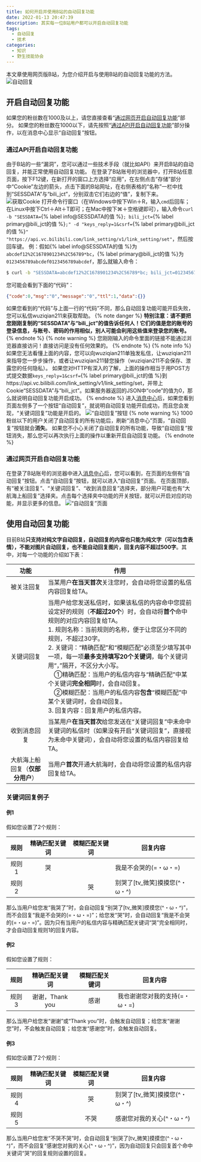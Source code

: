```yaml
---
title: 如何开启并使用B站的自动回复功能
date: 2022-01-13 20:47:39
description: 其实每一位B站用户都可以开启自动回复功能
tags:
  - 自动回复
  - 技术
categories:
  - 知识
  - 野生技能协会
---
```

本文章使用网页版B站，为您介绍开启与使用B站的自动回复功能的方法。
![自动回复](/images/auto-reply.png)
<!-- more -->

## 开启自动回复功能
如果您的粉丝数在1000及以上，请您直接查看“[通过网页开启自动回复功能](#%E9%80%9A%E8%BF%87%E7%BD%91%E9%A1%B5%E5%BC%80%E5%90%AF%E8%87%AA%E5%8A%A8%E5%9B%9E%E5%A4%8D%E5%8A%9F%E8%83%BD)”部分。
如果您的粉丝数在1000以下，请先按照“[通过API开启自动回复功能](#%E9%80%9A%E8%BF%87api%E5%BC%80%E5%90%AF%E8%87%AA%E5%8A%A8%E5%9B%9E%E5%A4%8D%E5%8A%9F%E8%83%BD)”部分操作，以在消息中心显示“自动回复”按钮。

### 通过API开启自动回复功能
由于B站的一些“漏洞”，您可以通过一些技术手段（就比如API）来开启B站的自动回复，并能正常使用自动回复功能。
在登录了B站账号的浏览器中，打开B站任意页面，按下F12键，在新打开的窗口上方选择“应用”，在左侧点击“存储”部分中“Cookie”左边的箭头，点击下面的B站网址，在右侧表格的“名称”一栏中找到“SESSDATA”与“bili_jct”，分别双击它们右边的“值”，复制下来。
![获取Cookie](/images/get-cookie.png)
打开命令行窗口（在Windows中按下Win＋R，输入`cmd`后回车；在Linux中按下Ctrl＋Alt＋T即可；在Mac中按下⌘＋空格键即可），输入命令`curl -b "SESSDATA=`{% label info@SESSDATA的值 %}`; bili_jct=`{% label primary@bili_jct的值 %}`;" -d "keys_reply=1&csrf=`{% label primary@bili_jct的值 %}`" "https://api.vc.bilibili.com/link_setting/v1/link_setting/set"`，然后按回车键。
例：假如{% label info@SESSDATA的值 %}为`abcdef12%2C1678901234%2C56789*bc`，{% label primary@bili_jct的值 %}为`0123456789abcdef0123456789abcdef`，那么就输入命令：
```bash
$ curl -b "SESSDATA=abcdef12%2C1678901234%2C56789*bc; bili_jct=0123456789abcdef0123456789abcdef;" -d "keys_reply=1&csrf=0123456789abcdef0123456789abcdef" "https://api.vc.bilibili.com/link_setting/v1/link_setting/set"
```
您可能会看到下面的“代码”：
```json
{"code":0,"msg":"0","message":"0","ttl":1,"data":{}}
```
如果您看到的“代码”与上面一行的“代码”不同，那么自动回复功能可能开启失败，您可以私信wuziqian211来获取帮助。
{% note danger %}
**特别注意：请不要把您刚刚复制的“SESSDATA”与“bili_jct”的值告诉任何人！它们的值是您的账号的登录信息，与账号、密码的作用相似，别人可能会利用这些值来登录您的账号。**
{% endnote %}
{% note warning %}
您刚刚输入的命令里面的链接不能通过浏览器直接访问！直接访问是没有任何效果的。
{% endnote %}
{% note info %}
如果您无法看懂上面的内容，您可以向wuziqian211单独发私信，让wuziqian211来指导您一步步操作，或者让wuziqian211替您操作（wuziqian211不会保存、泄露您的任何隐私）。
如果您对HTTP有深入的了解，上面的操作相当于用POST方式提交数据`keys_reply=1&csrf=`{% label primary@bili_jct的值 %}到https://api.vc.bilibili.com/link_setting/v1/link_setting/set，并带上Cookie“SESSDATA”与“bili_jct”。如果服务器返回的JSON中“code”的值为0，那么就说明自动回复功能开启成功。
{% endnote %}
进入[消息中心](https://message.bilibili.com/)后，如果您看到页面左侧多了一个按钮“自动回复”，就说明自动回复功能开启成功，而且您会发现，“关键词回复”功能是开启的。
![“自动回复”按钮](/images/auto-reply-button.png)
{% note warning %}
1000粉丝以下的用户关闭了自动回复的所有功能后，刷新“消息中心”页面，“自动回复”按钮就会**消失**。
如果您不小心关闭了自动回复的所有功能，导致“自动回复”按钮消失，那么您可以再次执行上面的操作以重新开启自动回复功能。
{% endnote %}

### 通过网页开启自动回复功能
在登录了B站账号的浏览器中进入[消息中心](https://message.bilibili.com/)后，您可以看到，在页面的左侧有“自动回复”按钮。点击“自动回复”按钮，就可以进入“自动回复”页面。
在页面顶部，有“被关注回复”、“关键词回复”、“收到消息回复”选择夹，部分用户可能也有“大航海上船回复”选择夹。点击每个选择夹中功能的开关按钮，就可以开启对应的功能，并显示更多的信息。
![“自动回复”页面](/images/auto-reply-page.png)

## 使用自动回复功能
目前B站**只支持对纯文字自动回复，自动回复的内容也只能为纯文字（可以包含表情），不能对图片自动回复，也不能自动回复图片，回复内容不超过500字**。其中，对每一个功能的介绍如下表：

| 功能 | 作用 |
| :--: | ---- |
| 被关注回复 | 当某用户**在当天首次**关注您时，会自动将您设置的私信内容回复给TA。 |
| 关键词回复 | 当用户给您发送私信时，如果该私信的内容命中您提前设定好的规则（**不超过20个**）时，会自动将**首个**命中规则的对应内容回复给TA。<br />1. 规则名称：当前规则的名称，便于让您区分不同的规则，不超过30字。<br />2. 关键词：“精确匹配”和“模糊匹配”必须至少填写其中一项，每一项**最多支持填写20个关键词**，每个关键词用“，”隔开，不区分大小写。<br />&emsp;①精确匹配：当用户的私信内容与“精确匹配”中某个关键词**完全相同**时，会自动回复。<br />&emsp;②模糊匹配：当用户的私信内容**包含**“模糊匹配”中某个关键词时，会自动回复。<br />3. 回复内容：回复用户的私信内容。 |
| 收到消息回复 | 当某用户**在当天首次**给您发送在“关键词回复”中未命中关键词的私信时（如果没有开启“关键词回复”，直接视为未命中关键词），会自动将您设置的私信内容回复给TA。 |
| 大航海上船回复（**仅部分用户**） | 当用户**首次**开通大航海时，会自动将您设置的私信内容回复给TA。 |

### 关键词回复例子
#### 例1
假如您设置了2个规则：

| 规则 | 精确匹配关键词 | 模糊匹配关键词 | 回复内容 |
| :--: | :------------: | :------------: | -------- |
| 规则1 | 哭 | | 我是不会哭的(=・ω・=) |
| 规则2 | | 哭 | 别哭了[tv_微笑]摸摸您(^・ω・^) |

那么当用户给您发“我哭了”时，会自动回复“别哭了[tv_微笑]摸摸您(^・ω・^)”，而不会回复“我是不会哭的(=・ω・=)”；给您发“哭”时，会自动回复“我是不会哭的(=・ω・=)”。因为只有当用户的私信内容与精确匹配关键词“哭”完全相同时，才会自动回复规则1的回复内容。

#### 例2
假如您设置了规则：

| 规则 | 精确匹配关键词 | 模糊匹配关键词 | 回复内容 |
| :--: | :------------: | :------------: | -------- |
| 规则3 | 谢谢，Thank you | 感谢 | 我也谢谢您对我的支持(=・ω・=) |

那么当用户给您发“谢谢”或“Thank you”时，会触发自动回复；给您发“谢谢您”时，不会触发自动回复；给您发“感谢您”时，会触发自动回复。

#### 例3
假如您设置了2个规则：

| 规则 | 精确匹配关键词 | 模糊匹配关键词 | 回复内容 |
| :--: | :------------: | :------------: | -------- |
| 规则4 | | 哭 | 别哭了[tv_微笑]摸摸您(^・ω・^) |
| 规则5 | | 不哭 | 感谢您对我的关心(^・ω・^) |

那么当用户给您发“不哭不哭”时，会自动回复“别哭了[tv_微笑]摸摸您(^・ω・^)”，而不会回复“感谢您对我的关心(^・ω・^)”，因为自动回复只会回复首个命中关键词“哭”的回复规则设置的回复。
